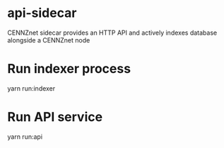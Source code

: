# api-sidecar
CENNZnet sidecar provides an HTTP API and actively indexes database alongside a CENNZnet node 

# Run indexer process
yarn run:indexer

# Run API service
yarn run:api